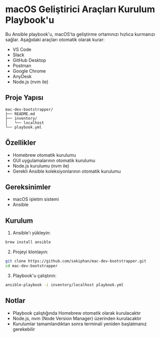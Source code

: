 # macOS Geliştirici Araçları Kurulum Playbook'u

Bu Ansible playbook'u, macOS'ta geliştirme ortamınızı hızlıca kurmanızı sağlar. Aşağıdaki araçları otomatik olarak kurar:

- VS Code
- Slack
- GitHub Desktop
- Postman
- Google Chrome
- AnyDesk
- Node.js (nvm ile)

## Proje Yapısı

```
mac-dev-bootstrapper/
├── README.md
├── inventory/
│   └── localhost
└── playbook.yml
```

## Özellikler

- Homebrew otomatik kurulumu
- GUI uygulamalarının otomatik kurulumu
- Node.js kurulumu (nvm ile)
- Gerekli Ansible koleksiyonlarının otomatik kurulumu

## Gereksinimler

- macOS işletim sistemi
- Ansible

## Kurulum

1. Ansible'ı yükleyin:
```bash
brew install ansible
```

2. Projeyi klonlayın:
```bash
git clone https://github.com/sakiphan/mac-dev-bootstrapper.git
cd mac-dev-bootstrapper
```

3. Playbook'u çalıştırın:
```bash
ansible-playbook -i inventory/localhost playbook.yml
```

## Notlar

- Playbook çalıştığında Homebrew otomatik olarak kurulacaktır
- Node.js, nvm (Node Version Manager) üzerinden kurulacaktır
- Kurulumlar tamamlandıktan sonra terminali yeniden başlatmanız gerekebilir 